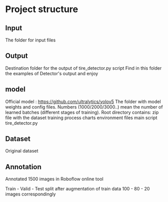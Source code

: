 # Project structure
## Input
The folder for input files

## Output
Destination folder for the output of tire_detector.py script
Find in this folder the examples of Detector's output and enjoy

## model
Official model : https://github.com/ultralytics/yolov5
The folder with model weights and config files. Numbers (1000/2000/3000..) mean the number of learned batches (different stages of training).
Root directory contains:
zip file with the dataset
training process charts
environment files
main script tire_detector.py

## Dataset
Original dataset

## Annotation
Annotated 1500 images in Roboflow online tool

Train - Valid - Test split after augmentation of train data
100 - 80 - 20 images correspondingly
